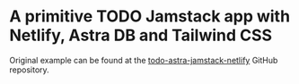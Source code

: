 # A primitive TODO Jamstack app with Netlify, Astra DB and Tailwind CSS

Original example can be found at the [todo-astra-jamstack-netlify][todo-astra-jamstack-netlify] GitHub repository.

[todo-astra-jamstack-netlify]: https://github.com/DataStax-Examples/todo-astra-jamstack-netlify/
